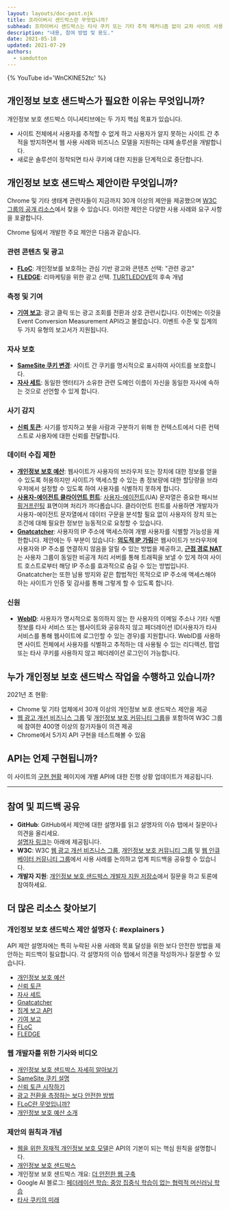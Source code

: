 ```yaml
---
layout: layouts/doc-post.njk
title: 프라이버시 샌드박스란 무엇입니까?
subhead: 프라이버시 샌드박스는 타사 쿠키 또는 기타 추적 메커니즘 없이 교차 사이트 사용 사례를 충족시켜주는 일련의 제안입니다.
description: "내용, 참여 방법 및 용도."
date: 2021-05-18
updated: 2021-07-29
authors:
  - samdutton
---
```


{% YouTube id='WnCKlNE52tc' %}

## 개인정보 보호 샌드박스가 필요한 이유는 무엇입니까?

개인정보 보호 샌드박스 이니셔티브에는 두 가지 핵심 목표가 있습니다.

- 사이트 전체에서 사용자를 추적할 수 없게 하고 사용자가 알지 못하는 사이트 간 추적을 방지하면서 웹 사용 사례와 비즈니스 모델을 지원하는 대체 솔루션을 개발합니다.
- 새로운 솔루션이 정착되면 타사 쿠키에 대한 지원을 단계적으로 중단합니다.

## 개인정보 보호 샌드박스 제안이란 무엇입니까?

Chrome 및 기타 생태계 관련자들이 지금까지 30개 이상의 제안을 제공했으며 [W3C 그룹의 공개 리소스](https://github.com/w3c/web-advertising#ideas-and-proposals-links-outside-this)에서 찾을 수 있습니다. 이러한 제안은 다양한 사용 사례와 요구 사항을 포괄합니다.

Chrome 팀에서 개발한 주요 제안은 다음과 같습니다.

### 관련 콘텐츠 및 광고

- [**FLoC**](/docs/privacy-sandbox/floc): 개인정보를 보호하는 관심 기반 광고와 콘텐츠 선택: "관련 광고"
- [**FLEDGE**](/docs/privacy-sandbox/fledge): 리마케팅을 위한 광고 선택. [TURTLEDOVE](https://github.com/WICG/turtledove)의 후속 개념

### 측정 및 기여

- [**기여 보고**](/docs/privacy-sandbox/attribution-reporting): 광고 클릭 또는 광고 조회를 전환과 상호 관련시킵니다. 이전에는 이것을 Event Conversion Measurement API라고 불렀습니다. 이벤트 수준 및 집계의 두 가지 유형의 보고서가 지원됩니다.

### 자사 보호

- [**SameSite 쿠키 변경**](https://web.dev/samesite-cookies-explained/): 사이트 간 쿠키를 명시적으로 표시하여 사이트를 보호합니다.
- [**자사 세트**](/docs/privacy-sandbox/first-party-sets): 동일한 엔터티가 소유한 관련 도메인 이름이 자신을 동일한 자사에 속하는 것으로 선언할 수 있게 합니다.

### 사기 감지

- [**신뢰 토큰**](/docs/privacy-sandbox/trust-tokens): 사기를 방지하고 봇을 사람과 구분하기 위해 한 컨텍스트에서 다른 컨텍스트로 사용자에 대한 신뢰를 전달합니다.

### 데이터 수집 제한

- [**개인정보 보호 예산**](https://www.youtube.com/watch?v=0STgfjSA6T8): 웹사이트가 사용자의 브라우저 또는 장치에 대한 정보를 얻을 수 있도록 허용하지만 사이트가 액세스할 수 있는 총 정보량에 대한 할당량을 브라우저에서 설정할 수 있도록 하여 사용자를 식별하지 못하게 합니다.
- [**사용자-에이전트 클라이언트 힌트**](https://web.dev/user-agent-client-hints/): [사용자-에이전트](https://developer.mozilla.org/docs/Web/HTTP/Headers/User-Agent)(UA) 문자열은 중요한 패시브 [핑거프린팅](https://w3c.github.io/fingerprinting-guidance/#passive) 표면이며 처리가 까다롭습니다. 클라이언트 힌트를 사용하면 개발자가 사용자-에이전트 문자열에서 데이터 구문을 분석할 필요 없이 사용자의 장치 또는 조건에 대해 필요한 정보만 능동적으로 요청할 수 있습니다.
- [**Gnatcatcher**](https://github.com/bslassey/ip-blindness): 사용자의 IP 주소에 액세스하여 개별 사용자를 식별할 가능성을 제한합니다. 제안에는 두 부분이 있습니다: [<strong data-md="">의도적 IP 가림</strong>](https://github.com/bslassey/ip-blindness/blob/master/willful_ip_blindness.md)은 웹사이트가 브라우저에 사용자와 IP 주소를 연결하지 않음을 알릴 수 있는 방법을 제공하고, [**근접 경로 NAT**](https://github.com/bslassey/ip-blindness/blob/master/near_path_nat.md)는 사용자 그룹이 동일한 비공개 처리 서버를 통해 트래픽을 보낼 수 있게 하여 사이트 호스트로부터 해당 IP 주소를 효과적으로 숨길 수 있는 방법입니다. Gnatcatcher는 또한 남용 방지와 같은 합법적인 목적으로 IP 주소에 액세스해야 하는 사이트가 인증 및 감사를 통해 그렇게 할 수 있도록 합니다.

### 신원

- [**WebID**](https://github.com/WICG/WebID): 사용자가 명시적으로 동의하지 않는 한 사용자의 이메일 주소나 기타 식별 정보를 타사 서비스 또는 웹사이트와 공유하지 않고 페더레이션 ID(사용자가 타사 서비스를 통해 웹사이트에 로그인할 수 있는 경우)를 지원합니다. WebID를 사용하면 사이트 전체에서 사용자를 식별하고 추적하는 데 사용될 수 있는 리디렉션, 팝업 또는 타사 쿠키를 사용하지 않고 페더레이션 로그인이 가능합니다.

## 누가 개인정보 보호 샌드박스 작업을 수행하고 있습니까?

2021년 초 현황:

- Chrome 및 기타 업체에서 30개 이상의 개인정보 보호 샌드박스 제안을 제공
- [웹 광고 개선 비즈니스 그룹](https://www.w3.org/community/web-adv/participants) 및 [개인정보 보호 커뮤니티 그룹](https://www.w3.org/community/privacycg/participants)을 포함하여 W3C 그룹에 참여한 400명 이상의 참가자들이 의견 제공
- Chrome에서 5가지 API 구현을 테스트해볼 수 있음

## API는 언제 구현됩니까?

이 사이트의 [구현 현황](/docs/privacy-sandbox/status/) 페이지에 개별 API에 대한 진행 상황 업데이트가 제공됩니다.

---

## 참여 및 피드백 공유

- **GitHub**: GitHub에서 제안에 대한 설명자를 읽고 설명자의 이슈 탭에서 질문이나 의견을 올리세요.<br> [설명자 링크](#explainers)는 아래에 제공됩니다.
- **W3C**: W3C [웹 광고 개선 비즈니스 그룹](https://www.w3.org/community/web-adv/), [개인정보 보호 커뮤니티 그룹](https://www.w3.org/community/privacycg/participants) 및 [웹 인큐베이터 커뮤니티 그룹](https://github.com/WICG)에서 사용 사례를 논의하고 업계 피드백을 공유할 수 있습니다.
- **개발자 지원**: <a href="https://github.com/GoogleChromeLabs/privacy-sandbox-dev-support">개인정보 보호 샌드박스 개발자 지원 저장소</a>에서 질문을 하고 토론에 참여하세요.

## 더 많은 리소스 찾아보기

### 개인정보 보호 샌드박스 제안 설명자 {: #explainers }

API 제안 설명자에는 특히 누락된 사용 사례와 목표 달성을 위한 보다 안전한 방법을 제안하는 피드백이 필요합니다. 각 설명자의 이슈 탭에서 의견을 작성하거나 질문할 수 있습니다.

- [개인정보 보호 예산](https://github.com/bslassey/privacy-budget)
- [신뢰 토큰](https://github.com/dvorak42/trust-token-api)
- [자사 세트](https://github.com/privacycg/first-party-sets)
- [Gnatcatcher](https://github.com/bslassey/ip-blindness)
- [집계 보고 API](https://github.com/csharrison/aggregate-reporting-api)
- [기여 보고](https://github.com/csharrison/conversion-measurement-api)
- [FLoC](https://github.com/jkarlin/floc)
- [FLEDGE](https://github.com/michaelkleber/turtledove)

### 웹 개발자를 위한 기사와 비디오

- [개인정보 보호 샌드박스 자세히 알아보기](https://web.dev/digging-into-the-privacy-sandbox)
- [SameSite 쿠키 설명](https://web.dev/samesite-cookies-explained/)
- [신뢰 토큰 시작하기](https://web.dev/trust-tokens)
- [광고 전환을 측정하는 보다 안전한 방법](https://web.dev/conversion-measurement/)
- [FLoC란 무엇입니까?](https://web.dev/floc/)
- [개인정보 보호 예산 소개](https://www.youtube.com/watch?v=0STgfjSA6T8)

### 제안의 원칙과 개념

- [웹을 위한 잠재적 개인정보 보호 모델](https://github.com/michaelkleber/privacy-model)은 API의 기본이 되는 핵심 원칙을 설명합니다.
- [개인정보 보호 샌드박스](https://www.chromium.org/Home/chromium-privacy/privacy-sandbox)
- 개인정보 보호 샌드박스 개요: [더 안전한 웹 구축](https://www.blog.google/products/chrome/building-a-more-private-web/)
- Google AI 블로그: [페더레이션 학습: 중앙 집중식 학습이 없는 협력적 머신러닝 학습](https://ai.googleblog.com/2017/04/federated-learning-collaborative.html)
- [타사 쿠키의 미래](https://blog.chromium.org/2019/10/developers-get-ready-for-new.html)
